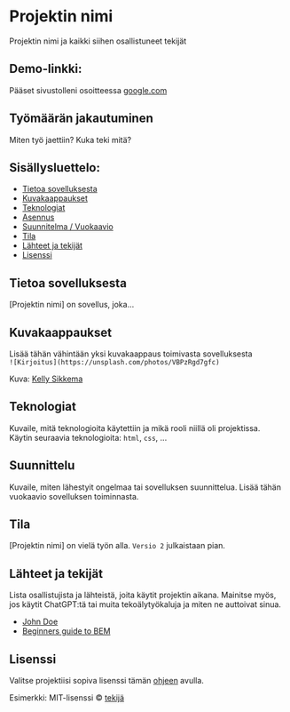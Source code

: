 # Projektin nimi  
Projektin nimi ja kaikki siihen osallistuneet tekijät

## Demo-linkki:  
Pääset sivustolleni osoitteessa [google.com](https://google.com)

## Työmäärän jakautuminen  
Miten työ jaettiin? Kuka teki mitä?

## Sisällysluettelo:

- [Tietoa sovelluksesta](#tietoa-sovelluksesta)  
- [Kuvakaappaukset](#kuvakaappaukset)  
- [Teknologiat](#teknologiat)  
- [Asennus](#asennus)  
- [Suunnitelma / Vuokaavio](#suunnittelu)  
- [Tila](#tila)  
- [Lähteet ja tekijät](#lähteet-ja-tekijät)  
- [Lisenssi](#lisenssi)  

## Tietoa sovelluksesta  
[Projektin nimi] on sovellus, joka...

## Kuvakaappaukset  
Lisää tähän vähintään yksi kuvakaappaus toimivasta sovelluksesta  
`![Kirjoitus](https://unsplash.com/photos/VBPzRgd7gfc)`

Kuva: [Kelly Sikkema](https://unsplash.com/@kellysikkema)

## Teknologiat  
Kuvaile, mitä teknologioita käytettiin ja mikä rooli niillä oli projektissa.  
Käytin seuraavia teknologioita: `html`, `css`, ...

## Suunnittelu
Kuvaile, miten lähestyit ongelmaa tai sovelluksen suunnittelua. Lisää tähän vuokaavio sovelluksen toiminnasta.

## Tila  
[Projektin nimi] on vielä työn alla. `Versio 2` julkaistaan pian.

## Lähteet ja tekijät  
Lista osallistujista ja lähteistä, joita käytit projektin aikana. Mainitse myös, jos käytit ChatGPT:tä tai muita tekoälytyökaluja ja miten ne auttoivat sinua.
- [John Doe](johndoe.com)  
- [Beginners guide to BEM](link-goes-here.com)

## Lisenssi  
Valitse projektiisi sopiva lisenssi tämän [ohjeen](https://docs.github.com/en/communities/setting-up-your-project-for-healthy-contributions/adding-a-license-to-a-repository) avulla.

Esimerkki: MIT-lisenssi © [tekijä](author.com)